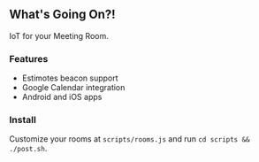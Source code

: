 ## What's Going On?!

IoT for your Meeting Room.

### Features

* Estimotes beacon support 
* Google Calendar integration
* Android and iOS apps

### Install

Customize your rooms at `scripts/rooms.js` and run `cd scripts && ./post.sh`.


